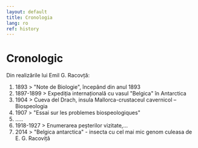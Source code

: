 ```yaml
---
layout: default
title: Cronologia
lang: ro
ref: history
---
```


# Cronologic

Din realizările lui Emil G. Racovță:

1. 1893 > "Note de Biologie", începând din anul 1893
1. 1897-1899 > Expediția internațională cu  vasul "Belgica" în Antarctica
1. 1904 > Cueva del Drach, insula Mallorca-crustaceul cavernicol – Biospeologia
1. 1907 > "Essai sur les problemes biospeologiques"
1. .....
1. 1918-1927 > Enumerarea peșterilor vizitate,…
1. 2014 > "Belgica antarctica" - insecta cu cel mai mic genom culeasa de E. G. Racoviță
